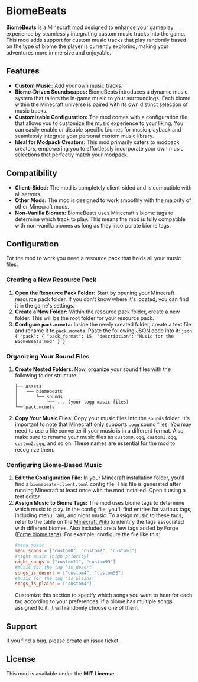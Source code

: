 # BiomeBeats

**BiomeBeats** is a Minecraft mod designed to enhance your gameplay experience by seamlessly integrating custom music tracks into the game. This mod adds support for custom music tracks that play randomly based on the type of biome the player is currently exploring, making your adventures more immersive and enjoyable.

## Features

- **Custom Music:** Add your own music tracks.
- **Biome-Driven Soundscapes:** BiomeBeats introduces a dynamic music system that tailors the in-game music to your surroundings. Each biome within the Minecraft universe is paired with its own distinct selection of music tracks.
- **Customizable Configuration:** The mod comes with a configuration file that allows you to customize the music experience to your liking. You can easily enable or disable specific biomes for music playback and seamlessly integrate your personal custom music library.
- **Ideal for Modpack Creators:** This mod primarily caters to modpack creators, empowering you to effortlessly incorporate your own music selections that perfectly match your modpack.

## Compatibility

- **Client-Sided:** The mod is completely client-sided and is compatible with all servers.
- **Other Mods:** The mod is designed to work smoothly with the majority of other Minecraft mods.
- **Non-Vanilla Biomes:** BiomeBeats uses Minecraft's biome tags to determine which track to play. This means the mod is fully compatible with non-vanilla biomes as long as they incorporate biome tags.

## Configuration

For the mod to work you need a resource pack that holds all your music files.

### Creating a New Resource Pack

1. **Open the Resource Pack Folder:** Start by opening your Minecraft resource pack folder. If you don't know where it's located, you can find it in the game's settings.
2. **Create a New Folder:** Within the resource pack folder, create a new folder. This will be the root folder for your resource pack.
3. **Configure `pack.mcmeta`:** Inside the newly created folder, create a text file and rename it to `pack.mcmeta`. Paste the following JSON code into it:
        ```json
        {
          "pack": {
            "pack_format": 15,
            "description": "Music for the BiomeBeats mod"
          }
        }
        ```
### Organizing Your Sound Files

1. **Create Nested Folders:** Now, organize your sound files with the following folder structure:
    ```
    ├── assets
    │   └── biomebeats
    │       └── sounds
    │           └── ... (your .ogg music files)
    └── pack.mcmeta
    ```
2. **Copy Your Music Files:** Copy your music files into the `sounds` folder. It's important to note that Minecraft only supports `.ogg` sound files. You may need to use a file converter if your music is in a different format. Also, make sure to rename your music files as `custom0.ogg`, `custom1.ogg`, `custom2.ogg`, and so on. These names are essential for the mod to recognize them.

### Configuring Biome-Based Music

1. **Edit the Configuration File:** In your Minecraft installation folder, you'll find a `biomebeats-client.toml` config file. This file is generated after running Minecraft at least once with the mod installed. Open it using a text editor.
2. **Assign Music to Biome Tags:** The mod uses biome tags to determine which music to play. In the config file, you'll find entries for various tags, including menu, rain, and night music. To assign music to these tags, refer to the table on the [Minecraft Wiki](https://minecraft.fandom.com/wiki/Tag#Biomes) to identify the tags associated with different biomes. Also included are a few tags added by Forge ([Forge biome tags](https://github.com/MinecraftForge/MinecraftForge/tree/1.20.x/src/generated/resources/data/forge/tags/worldgen/biome)).
   For example, configure the file like this:
    ```toml
    #menu music
    menu_songs = ["custom0", "custom2", "custom3"]
    #night music (high priority)
    night_songs = ["custom11", "custom99"]
    #music for the tag 'is_desert'
    songs_is_desert = ["custom4", "custom33"]
    #music for the tag 'is_plains'
    songs_is_plains = ["custom4"]
    ```
   Customize this section to specify which songs you want to hear for each tag according to your preferences. If a biome has multiple songs assigned to it, it will randomly choose one of them.

## Support

If you find a bug, please [create an issue ticket](https://github.com/Maki99999/music-by-biome/issues).

## License

This mod is available under the **MIT License**.
